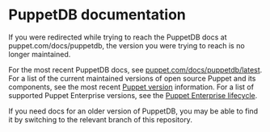 # PuppetDB documentation

If you were redirected while trying to reach the PuppetDB docs at puppet.com/docs/puppetdb, the version you were trying to reach is no longer maintained.

For the most recent PuppetDB docs, see [puppet.com/docs/puppetdb/latest](). For a list of the current maintained versions of open source Puppet and its components, see the most recent [Puppet version](puppet.com/docs/puppet/latest/about_agent.html) information. For a list of supported Puppet Enterprise versions, see the [Puppet Enterprise lifecycle](https://puppet.com/misc/puppet-enterprise-lifecycle).

If you need docs for an older version of PuppetDB, you may be able to find it by switching to the relevant branch of this repository.

